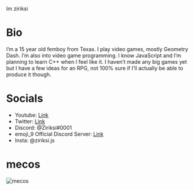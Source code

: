Im ziriksi

# Bio
I’m a 15 year old femboy from Texas. I play video games, mostly Geometry Dash. I’m also into video game programming. I know JavaScript and I’m planning to learn C++ when I feel like it. I haven’t made any big games yet but I have a few ideas for an RPG, not 100% sure if I’ll actually be able to produce it though. 

# Socials
- Youtube: [Link](https://youtube.com/ziriksi)
- Twitter: [Link](https://twitter.com/far__t)
- Discord: @Ziriksi#0001
- emoji_9 Official Discord Server: [Link](https://discord.gg/Nx6ErvNeQb)
- Insta: @ziriksi.js

# mecos
![mecos](https://cdn.discordapp.com/attachments/812568192642711592/874192409964208148/image0.png)
